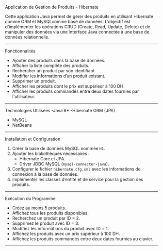 

Application de Gestion de Produits - Hibernate  

Cette application Java permet de gérer des produits en utilisant Hibernate comme ORM et MySQLcomme base de données. L’objectif est d’implémenter les opérations CRUD (Create, Read, Update, Delete) et de manipuler des données via une interface Java connectée à une base de données relationnelle.

---

Fonctionnalités 
- Ajouter des produits dans la base de données.  
- Afficher la liste complète des produits.  
- Rechercher un produit par son identifiant.  
- Modifier les informations d’un produit existant.  
- Supprimer un produit.  
- Afficher les produits dont le prix est supérieur à 100 DH.  
- Afficher les produits commandés entre deux dates fournies par l'utilisateur.  

---

Technologies Utilisées 
-Java 8+ 
-Hibernate ORM (JPA)  
- MySQL  
- NetBeans 

---

Installation et Configuration
1. Créer la base de données MySQL nommée `H1`.  
2. Ajouter les bibliothèques nécessaires :  
   - Hibernate Core et JPA.  
   - Driver JDBC MySQL (`mysql-connector-java`).  
3. Configurer le fichier `hibernate.cfg.xml` avec les informations de connexion à la base de données.  
4. Implémenter les classes d’entité et de service pour la gestion des produits.  

---

Exécution du Programme  
- Créez au moins 5 produits.  
- Affichez tous les produits disponibles.  
- Recherchez un produit par ID = 2.  
- Supprimez le produit avec ID = 3.  
- Modifiez les informations du produit avec ID = 1.  
- Affichez les produits avec un prix supérieur à 100 DH.  
- Affichez les produits commandés entre deux dates fournies au clavier.

---

